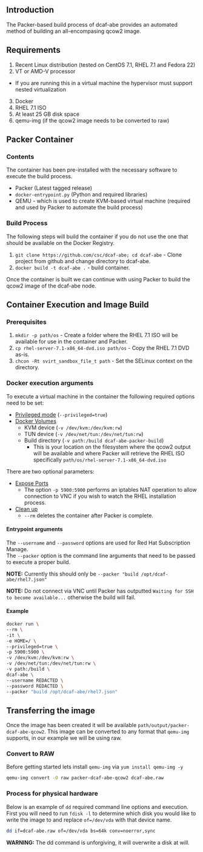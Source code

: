 ## Introduction

The Packer-based build process of dcaf-abe provides an automated method of building an all-encompasing qcow2 image.

## Requirements
1. Recent Linux distribution (tested on CentOS 7.1, RHEL 7.1 and Fedora 22)
2. VT or AMD-V processor
  * If you are running this in a virtual machine the hypervisor must support nested virtualization
3. Docker
4. RHEL 7.1 ISO
5. At least 25 GB disk space
6. qemu-img (if the qcow2 image needs to be converted to raw)

## Packer Container
### Contents
The container has been pre-installed with the necessary software to execute the build process.
- Packer (Latest tagged release)
- `docker-entrypoint.py` (Python and required libraries)
- QEMU - which is used to create KVM-based virtual machine (required and used by Packer to automate the build process)

### Build Process
The following steps will build the container if you do not use the one that should be available on the Docker Registry.

1. `git clone https://github.com/csc/dcaf-abe; cd dcaf-abe` - Clone project from github and change directory to dcaf-abe.
2. `docker build -t dcaf-abe .` - build container.

Once the container is built we can continue with using Packer to build the qcow2 image of the dcaf-abe node.



## Container Execution and Image Build

### Prerequisites
1. `mkdir -p path/os` - Create a folder where the RHEL 7.1 ISO will be available for use in the container and Packer.
2. `cp rhel-server-7.1-x86_64-dvd.iso path/os` - Copy the RHEL 7.1 DVD as-is.
3. `chcon -Rt svirt_sandbox_file_t path` - Set the SELinux context on the directory.

### Docker execution arguments

To execute a virtual machine in the container the following required options need to be set:
- [Privileged mode](https://docs.docker.com/reference/run/#runtime-privilege-linux-capabilities-and-lxc-configuration) (`--privileged=true`)
- [Docker Volumes](https://docs.docker.com/userguide/dockervolumes/)
  - KVM device (`-v /dev/kvm:/dev/kvm:rw`)
  - TUN device (`-v /dev/net/tun:/dev/net/tun:rw`)
  - Build directory (`-v path:/build dcaf-abe-packer-build`)
    - This is your location on the filesystem where the qcow2 output will be available and where Packer will retrieve the RHEL ISO specifically `path/os/rhel-server-7.1-x86_64-dvd.iso`

There are two optional parameters:
- [Expose Ports](https://docs.docker.com/reference/run/#expose-incoming-ports)
  - The option `-p 5900:5900` performs an iptables NAT operation to allow connection to VNC if you wish to watch the RHEL installation process.
- [Clean up](https://docs.docker.com/reference/run/#clean-up-rm)
  - `--rm` deletes the container after Packer is complete.  

#### Entrypoint arguments
The `--username` and `--password` options are used for Red Hat Subscription Manage.  
The `--packer` option is the command line arguments that need to be passed to execute a proper build.

**NOTE:** Currently this should only be `--packer "build /opt/dcaf-abe/rhel7.json"`

**NOTE:** Do not connect via VNC until Packer has outputted `Waiting for SSH to become available...` otherwise the build will fail.

#### Example
```bash
docker run \
--rm \
-it \
-e HOME=/ \
--privileged=true \
-p 5900:5900 \
-v /dev/kvm:/dev/kvm:rw \
-v /dev/net/tun:/dev/net/tun:rw \
-v path:/build \
dcaf-abe \
--username REDACTED \
--password REDACTED \
--packer "build /opt/dcaf-abe/rhel7.json"
```

## Transferring the image
Once the image has been created it will be available `path/output/packer-dcaf-abe-qcow2`.  This image can be converted to any format that `qemu-img` supports, in our example we will be using raw.

### Convert to RAW
Before getting started lets install `qemu-img` via `yum install qemu-img -y`
```bash
qemu-img convert -O raw packer-dcaf-abe-qcow2 dcaf-abe.raw
```

### Process for physical hardware

Below is an example of `dd` required command line options and execution.  First you will need to run `fdisk -l` to determine which disk you would like to write the image to and replace `of=/dev/vda` with that device name.  

```bash
dd if=dcaf-abe.raw of=/dev/vda bs=64k conv=noerror,sync
```

**WARNING:** The dd command is unforgiving, it will overwrite a disk at will.
